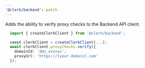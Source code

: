 ```yaml
---
'@clerk/backend': patch
---
```


Adds the ability to verify proxy checks to the Backend API client.

```ts
  import { createClerkClient } from '@clerk/backend';

  const clerkClient = createClerkClient(...);
  await clerkClient.proxyChecks.verify({
    domainId: 'dmn_xxxxxx',
    proxyUrl: 'https://[your-domain].com'
  });
```